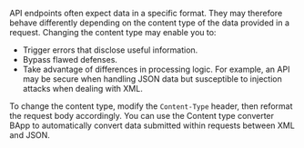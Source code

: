 API endpoints often expect data in a specific format. They may therefore behave differently depending on the content type of the data provided in a request. Changing the content type may enable you to:

- Trigger errors that disclose useful information.
- Bypass flawed defenses.
- Take advantage of differences in processing logic. For example, an API may be secure when handling JSON data but susceptible to injection attacks when dealing with XML.

To change the content type, modify the `Content-Type` header, then reformat the request body accordingly. You can use the Content type converter BApp to automatically convert data submitted within requests between XML and JSON.
